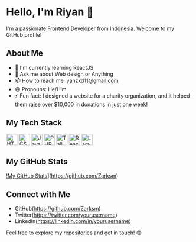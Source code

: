 # Hello, I'm Riyan 👋

I'm a passionate Frontend Developer from Indonesia. Welcome to my GitHub profile!

## About Me

- 🌱 I'm currently learning ReactJS
- 💬 Ask me about Web design or Anything
- 📫 How to reach me: yanzxd11@gmail.com
- 😄 Pronouns: He/Him
- ⚡ Fun fact: I designed a website for a charity organization, and it helped them raise over $10,000 in donations in just one week!

## My Tech Stack

<div>
  <img src="https://upload.wikimedia.org/wikipedia/commons/6/61/HTML5_logo_and_wordmark.svg" alt="HTML" height="30"/>
  <img src="https://upload.wikimedia.org/wikipedia/commons/d/d5/CSS3_logo_and_wordmark.svg" alt="CSS" height="30"/>
  <img src="https://upload.wikimedia.org/wikipedia/commons/6/6a/JavaScript-logo.png" alt="JavaScript" height="30"/>
  <img src="https://www.php.net/images/logos/new-php-logo.svg" alt="PHP" height="30"/>
  <img src="https://seeklogo.com/images/T/tailwind-css-logo-5AD4175897-seeklogo.com.png" alt="Tailwind CSS" height="30"/>
  <img src="https://upload.wikimedia.org/wikipedia/commons/a/a7/React-icon.svg" alt="ReactJS" height="30"/>
  <img src="https://upload.wikimedia.org/wikipedia/commons/9/9a/Laravel.svg" alt="Laravel" height="30"/>
</div>

## My GitHub Stats

[!My GitHub Stats](https://github-readme-stats.vercel.app/api?username=Zarksm&show_icons=true&theme=radical)](https://github.com/Zarksm)

## Connect with Me

- GitHub(https://github.com/Zarksm)
- Twitter(https://twitter.com/yourusername)
- LinkedIn(https://linkedin.com/in/yourusername)

Feel free to explore my repositories and get in touch! 😊
